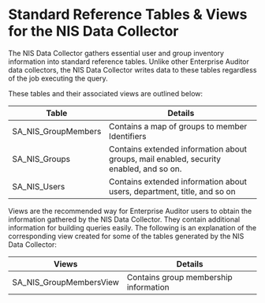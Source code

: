 # Standard Reference Tables & Views for the NIS Data Collector

The NIS Data Collector gathers essential user and group inventory information into standard
reference tables. Unlike other Enterprise Auditor data collectors, the NIS Data Collector writes
data to these tables regardless of the job executing the query.

These tables and their associated views are outlined below:

| Table               | Details                                                                                |
| ------------------- | -------------------------------------------------------------------------------------- |
| SA_NIS_GroupMembers | Contains a map of groups to member Identifiers                                         |
| SA_NIS_Groups       | Contains extended information about groups, mail enabled, security enabled, and so on. |
| SA_NIS_Users        | Contains extended information about users, department, title, and so on                |

Views are the recommended way for Enterprise Auditor users to obtain the information gathered by the
NIS Data Collector. They contain additional information for building queries easily. The following
is an explanation of the corresponding view created for some of the tables generated by the NIS Data
Collector:

| Views                   | Details                               |
| ----------------------- | ------------------------------------- |
| SA_NIS_GroupMembersView | Contains group membership information |

